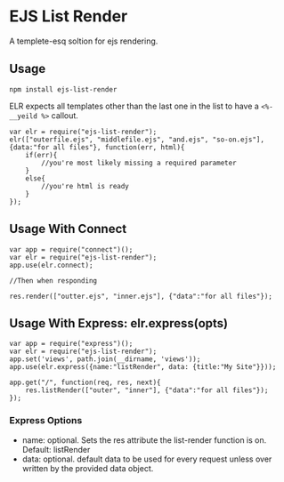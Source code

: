 # EJS List Render

A templete-esq soltion for ejs rendering.

## Usage

`npm install ejs-list-render`

ELR expects all templates other than the last one in the list to have a `<%- __yeild %>` callout.

```
var elr = require("ejs-list-render");
elr(["outerfile.ejs", "middlefile.ejs", "and.ejs", "so-on.ejs"], {data:"for all files"}, function(err, html){
	if(err){
		//you're most likely missing a required parameter
	}
	else{
		//you're html is ready
	}
});
```

## Usage With Connect

```
var app = require("connect")();
var elr = require("ejs-list-render");
app.use(elr.connect);

//Then when responding

res.render(["outter.ejs", "inner.ejs"], {"data":"for all files"});
```

## Usage With Express: elr.express(opts)

```
var app = require("express")();
var elr = require("ejs-list-render");
app.set('views', path.join(__dirname, 'views'));
app.use(elr.express({name:"listRender", data: {title:"My Site"}}));

app.get("/", function(req, res, next){
	res.listRender(["outer", "inner"], {"data":"for all files"});
});
```

### Express Options

* name: optional. Sets the res attribute the list-render function is on. Default: listRender
* data: optional. default data to be used for every request unless over written by the provided data object.
